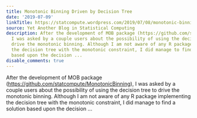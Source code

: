 ```yaml
---
title: Monotonic Binning Driven by Decision Tree
date: '2019-07-09'
linkTitle: https://statcompute.wordpress.com/2019/07/08/monotonic-binning-driven-by-decision-tree/
source: Yet Another Blog in Statistical Computing
description: After the development of MOB package (https://github.com/statcompute/MonotonicBinning),
  I was asked by a couple users about the possibility of using the decision tree to
  drive the monotonic binning. Although I am not aware of any R package implementing
  the decision tree with the monotonic constraint, I did manage to find a solution
  based upon the decision ...
disable_comments: true
---
```

After the development of MOB package (https://github.com/statcompute/MonotonicBinning), I was asked by a couple users about the possibility of using the decision tree to drive the monotonic binning. Although I am not aware of any R package implementing the decision tree with the monotonic constraint, I did manage to find a solution based upon the decision ...